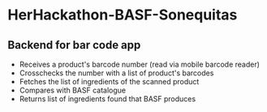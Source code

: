 # HerHackathon-BASF-Sonequitas
## Backend for bar code app
- Receives a product's barcode number (read via mobile barcode reader)
- Crosschecks the number with a list of product's barcodes
- Fetches the list of ingredients of the scanned product
- Compares with BASF catalogue
- Returns list of ingredients found that BASF produces
